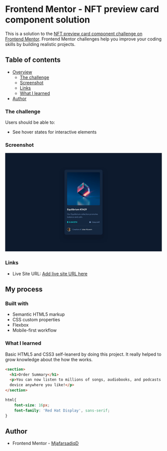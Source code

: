 # Frontend Mentor - NFT preview card component solution

This is a solution to the [NFT preview card component challenge on Frontend Mentor](https://www.frontendmentor.io/challenges/nft-preview-card-component-SbdUL_w0U). Frontend Mentor challenges help you improve your coding skills by building realistic projects. 

## Table of contents

- [Overview](#overview)
  - [The challenge](#the-challenge)
  - [Screenshot](#screenshot)
  - [Links](#links)
  - [What I learned](#what-i-learned)
- [Author](#MjafarsadiqD)

### The challenge

Users should be able to:

- See hover states for interactive elements

### Screenshot

![screenshot](./design/desktop-design.jpg)

### Links
- Live Site URL: [Add live site URL here](https://ashraful-fuqha.github.io/nft-card-component-main/)

## My process

### Built with

- Semantic HTML5 markup
- CSS custom properties
- Flexbox
- Mobile-first workflow

### What I learned

Basic HTML5 and CSS3 self-leanerd by doing this project. It really helped to grow knowledge about the how the works.

```html
<section>
  <h1>Order Summary</h1>
  <p>You can now listen to millions of songs, audiobooks, and podcasts on any 
  device anywhere you like!</p>
</section>
```
```css
html{
    font-size: 16px;
    font-family: 'Red Hat Display', sans-serif;
}
```

## Author
- Frontend Mentor - [MjafarsadiqD](https://www.frontendmentor.io/profile/Ashraful-Fuqha)